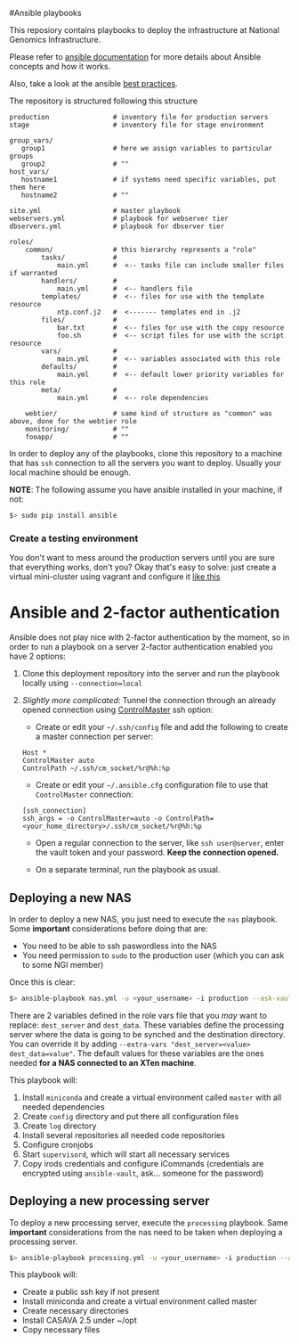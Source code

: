 #Ansible playbooks

This reposiory contains playbooks to deploy the infrastructure at National Genomics
Infrastructure.

Please refer to [ansible documentation](http://docs.ansible.com/) for more details
about Ansible concepts and how it works.

Also, take a look at the ansible [best practices](http://docs.ansible.com/playbooks_best_practices.html).

The repository is structured following this structure
```
production                # inventory file for production servers
stage                     # inventory file for stage environment

group_vars/
   group1                 # here we assign variables to particular groups
   group2                 # ""
host_vars/
   hostname1              # if systems need specific variables, put them here
   hostname2              # ""

site.yml                  # master playbook
webservers.yml            # playbook for webserver tier
dbservers.yml             # playbook for dbserver tier

roles/
    common/               # this hierarchy represents a "role"
        tasks/            #
            main.yml      #  <-- tasks file can include smaller files if warranted
        handlers/         #
            main.yml      #  <-- handlers file
        templates/        #  <-- files for use with the template resource
            ntp.conf.j2   #  <------- templates end in .j2
        files/            #
            bar.txt       #  <-- files for use with the copy resource
            foo.sh        #  <-- script files for use with the script resource
        vars/             #
            main.yml      #  <-- variables associated with this role
        defaults/         #
            main.yml      #  <-- default lower priority variables for this role
        meta/             #
            main.yml      #  <-- role dependencies

    webtier/              # same kind of structure as "common" was above, done for the webtier role
    monitoring/           # ""
    fooapp/               # ""
```

In order to deploy any of the playbooks, clone this repository to a machine that
has `ssh` connection to all the servers you want to deploy. Usually your local machine
should be enough.

__NOTE__: The following assume you have ansible installed in your machine, if not:

```bash
$> sudo pip install ansible
```

### Create a testing environment
You don't want to mess around the production servers until you are sure that everything
works, don't you? Okay that's easy to solve: just create a virtual mini-cluster
using vagrant and configure it [like this](http://hakunin.com/six-ansible-practices#build-a-convenient-local-playground)

# Ansible and 2-factor authentication
Ansible does not play nice with 2-factor authentication by the moment, so in order
to run a playbook on a server 2-factor authentication enabled you have 2 options:

1. Clone this deployment repository into the server and run the playbook locally
using `--connection=local`

2. _Slightly more complicated_: Tunnel the connection through an already opened
connection using [ControlMaster](http://www.anchor.com.au/blog/2010/02/ssh-controlmaster-the-good-the-bad-the-ugly/)
ssh option:

    * Create or edit your `~/.ssh/config` file and add the following to create a master connection
    per server:

    ```
    Host *
    ControlMaster auto
    ControlPath ~/.ssh/cm_socket/%r@%h:%p
    ```

    * Create or edit your `~/.ansible.cfg` configuration file to use that `ControlMaster` connection:

    ```
    [ssh_connection]
    ssh_args = -o ControlMaster=auto -o ControlPath=<your_home_directory>/.ssh/cm_socket/%r@%h:%p
    ```

    * Open a regular connection to the server, like `ssh user@server`, enter the vault token and your password.
    **Keep the connection opened.**

    * On a separate terminal, run the playbook as usual.

## Deploying a new NAS
In order to deploy a new NAS, you just need to execute the `nas` playbook. Some
**important** considerations before doing that are:

* You need to be able to ssh paswordless into the NAS
* You need permission to `sudo` to the production user (which you can ask to some NGI member)

Once this is clear:

```bash
$> ansible-playbook nas.yml -u <your_username> -i production --ask-vault-pass
```

 There are 2 variables defined in the role vars file that you _may_ want to replace:
`dest_server` and `dest_data`. These variables define the processing server where the data is going to be synched and
the destination directory. You can
override it by adding `--extra-vars "dest_server=<value> dest_data=value"`. The
default values for these variables are the ones needed **for a NAS connected to an
XTen machine**.

This playbook will:

1. Install `miniconda` and create a virtual environment called `master` with all needed dependencies
2. Create `config` directory and put there all configuration files
3. Create `log` directory
4. Install several repositories all needed code repositories
5. Configure cronjobs
6. Start `supervisord`, which will start all necessary services
7. Copy irods credentials and configure iCommands (credentials are encrypted using `ansible-vault`, ask... someone for the password)


## Deploying a new processing server

To deploy a new processing server, execute the `processing` playbook. Same **important**
considerations from the nas need to be taken when deploying a processing server.

```bash
$> ansible-playbook processing.yml -u <your_username> -i production --ask-vault-pass
```

This playbook will:

* Create a public ssh key if not present
* Install miniconda and create a virtual environment called master
* Create necessary directories
* Install CASAVA 2.5 under ~/opt
* Copy necessary files
